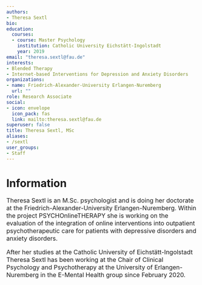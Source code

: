 ```yaml
---
authors:
- Theresa Sextl
bio:
education:
  courses:
  - course: Master Psychology
    institution: Catholic University Eichstätt-Ingolstadt
    year: 2019
email: "theresa.sextl@fau.de"
interests:
- Blended Therapy
- Internet-based Interventions for Depression and Anxiety Disorders
organizations:
- name: Friedrich-Alexander-University Erlangen-Nuremberg
  url: ""
role: Research Associate
social:
- icon: envelope
  icon_pack: fas
  link: mailto:theresa.sextl@fau.de
superuser: false
title: Theresa Sextl, MSc
aliases:
- /sextl
user_groups:
- Staff
---
```


# Information

<font size="3">

Theresa Sextl is an M.Sc. psychologist and is doing her doctorate at the Friedrich-Alexander-University Erlangen-Nuremberg. Within the project PSYCHOnlineTHERAPY she is working on the evaluation of the integration of online interventions into outpatient psychotherapeutic care for patients with depressive disorders and anxiety disorders.

After her studies at the Catholic University of Eichstätt-Ingolstadt Theresa Sextl has been working at the Chair of Clinical Psychology and Psychotherapy at the University of Erlangen-Nuremberg in the E-Mental Health group since February 2020.

</font>
